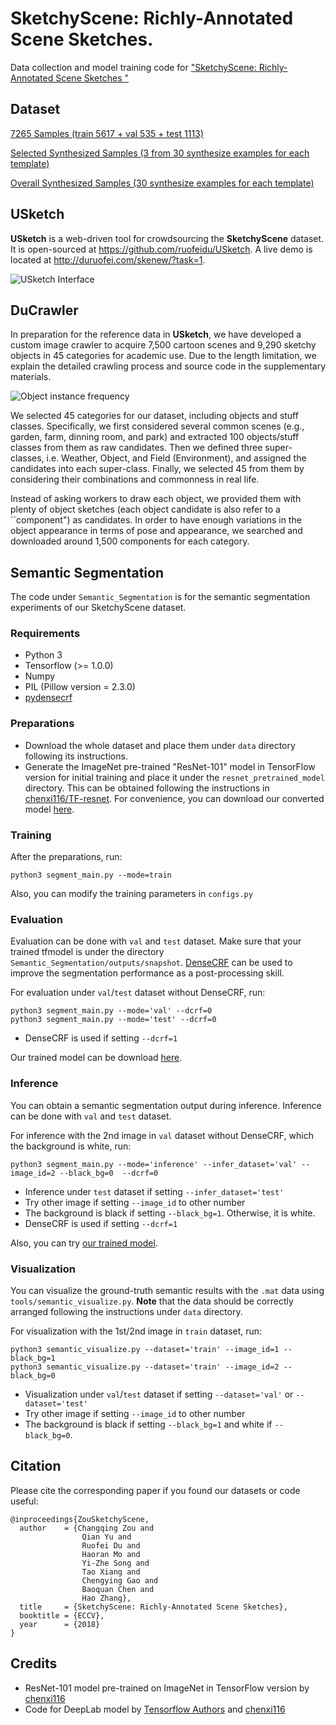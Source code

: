 # SketchyScene: Richly-Annotated Scene Sketches.

Data collection and model training code for ["SketchyScene: Richly-Annotated Scene Sketches
"](http://openaccess.thecvf.com/content_ECCV_2018/papers/Changqing_Zou_SketchyScene_Richly-Annotated_Scene_ECCV_2018_paper.pdf)

## Dataset

[7265 Samples (train 5617 + val 535 + test 1113)](https://drive.google.com/open?id=1m1fac2XIZVAGu_ByE6BtwxGSLytZspO-)

[Selected Synthesized Samples (3 from 30 synthesize examples for each template)](https://drive.google.com/drive/folders/1x7DiyTlpEFb_fydOyjL48wnvREQO1u1d?usp=sharing)

[Overall Synthesized Samples (30 synthesize examples for each template)](https://drive.google.com/drive/folders/15TWNXFOKoB0dKkOaDofFgLJ_9JuxgStm?usp=sharing)


## USketch

**USketch** is a web-driven tool for crowdsourcing the **SketchyScene** dataset. It is open-sourced at https://github.com/ruofeidu/USketch. A live demo is located at http://duruofei.com/skenew/?task=1.

![USketch Interface](figures/USketch.jpg "Interface and work flow of USketch for crowdsourcing the dataset. See areas of function buttons (upper left), component display (lower left), and canvas (right). ")


## DuCrawler

In preparation for the reference data in **USketch**, we have developed a custom image crawler to acquire 7,500 cartoon scenes and 9,290 sketchy objects in 45 categories for academic use. Due to the length limitation, we explain the detailed crawling process and source code in the supplementary materials.

![Object instance frequency](figures/DuCrawler.jpg "Object instance frequency for each category.")

We selected 45 categories for our dataset, including objects and stuff classes. Specifically, we first considered several common scenes (e.g., garden, farm, dinning room, and park) and extracted 100 objects/stuff classes from them as raw candidates. Then we defined three super-classes, i.e. Weather, Object, and Field (Environment), and assigned the candidates into each super-class. Finally, we selected 45 from them by considering their combinations and commonness in real life. 

Instead of asking workers to draw each object, we provided them with plenty of object sketches (each object candidate is also refer to a ``component") as candidates. In order to have enough variations in the object appearance in terms of pose and appearance, we searched and downloaded around 1,500 components for each category. 

## Semantic Segmentation

The code under `Semantic_Segmentation` is for the semantic segmentation experiments of our SketchyScene dataset.

### Requirements

- Python 3
- Tensorflow (>= 1.0.0)
- Numpy
- PIL (Pillow version = 2.3.0)
- [pydensecrf](https://github.com/lucasb-eyer/pydensecrf)

### Preparations

- Download the whole dataset and place them under `data` directory following its instructions.
- Generate the ImageNet pre-trained "ResNet-101" model in TensorFlow version for initial training and place it under the `resnet_pretrained_model` directory. This can be obtained following the instructions in [chenxi116/TF-resnet](https://github.com/chenxi116/TF-resnet#example-usage). For convenience, you can download our converted model [here](https://drive.google.com/file/d/1Z72Iv3OobWv-tYoUwvY_7HMgsLUGKkcp/view?usp=sharing). 

### Training

After the preparations, run:

```
python3 segment_main.py --mode=train
```

Also, you can modify the training parameters in `configs.py`


### Evaluation

Evaluation can be done with `val` and `test` dataset. Make sure that your trained tfmodel is under the directory `Semantic_Segmentation/outputs/snapshot`. [DenseCRF](https://github.com/lucasb-eyer/pydensecrf) can be used to improve the segmentation performance as a post-processing skill.

For evaluation under `val`/`test` dataset without DenseCRF, run:
```
python3 segment_main.py --mode='val' --dcrf=0
python3 segment_main.py --mode='test' --dcrf=0
```

- DenseCRF is used if setting `--dcrf=1`

Our trained model can be download [here](https://drive.google.com/file/d/1Z72Iv3OobWv-tYoUwvY_7HMgsLUGKkcp/view?usp=sharing).


### Inference

You can obtain a semantic segmentation output during inference. Inference can be done with `val` and `test` dataset.

For inference with the 2nd image in `val` dataset without DenseCRF, which the background is white, run:

```
python3 segment_main.py --mode='inference' --infer_dataset='val' --image_id=2 --black_bg=0  --dcrf=0
```

- Inference under `test` dataset if setting `--infer_dataset='test'`
- Try other image if setting `--image_id` to other number
- The background is black if setting `--black_bg=1`. Otherwise, it is white.
- DenseCRF is used if setting `--dcrf=1`

Also, you can try [our trained model](https://drive.google.com/file/d/1Z72Iv3OobWv-tYoUwvY_7HMgsLUGKkcp/view?usp=sharing).


### Visualization

You can visualize the ground-truth semantic results with the `.mat` data using `tools/semantic_visualize.py`. **Note** that the data should be correctly arranged following the instructions under `data` directory.

For visualization with the 1st/2nd image in `train` dataset, run:

```
python3 semantic_visualize.py --dataset='train' --image_id=1 --black_bg=1
python3 semantic_visualize.py --dataset='train' --image_id=2 --black_bg=0
```

- Visualization under `val`/`test` dataset if setting `--dataset='val'` or `--dataset='test'`
- Try other image if setting `--image_id` to other number
- The background is black if setting `--black_bg=1` and white if `--black_bg=0`.



## Citation

Please cite the corresponding paper if you found our datasets or code useful:

```
@inproceedings{ZouSketchyScene,
  author    = {Changqing Zou and
                Qian Yu and
                Ruofei Du and
                Haoran Mo and
                Yi-Zhe Song and
                Tao Xiang and
                Chengying Gao and
                Baoquan Chen and
                Hao Zhang},
  title     = {SketchyScene: Richly-Annotated Scene Sketches},
  booktitle = {ECCV},
  year      = {2018}
}
```

## Credits
- ResNet-101 model pre-trained on ImageNet in TensorFlow version by [chenxi116](https://github.com/chenxi116/TF-resnet)
- Code for DeepLab model by [Tensorflow Authors](https://github.com/tensorflow/models/blob/master/research/resnet/resnet_model.py) and [chenxi116](https://github.com/chenxi116/TF-deeplab)
